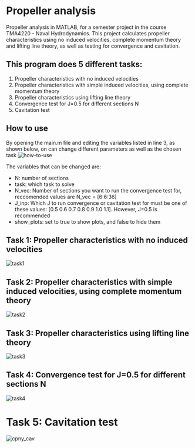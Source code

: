# Propeller analysis
Propeller analysis in MATLAB, for a semester project in the course TMA4220 - Naval Hydrodynamics. This project calculates propeller characteristics using no induced velocities, complete momentum theory and lifting line theory, as well as testing for convergence and cavitation.

## This program does 5 different tasks:
1. Propeller characteristics with no induced velocities
2. Propeller characteristics with simple induced
   velocities, using complete momentum theory
3. Propeller characteristics using lifting line theory
4. Convergence test for J=0.5 for different sections N
5. Cavitation test

## How to use

By opening the main.m file and editing the variables listed in line 3, as shown below, on can change different parameters as well as the chosen task
![how-to-use](https://user-images.githubusercontent.com/78209756/184908819-378c7e48-8ff9-4cf3-9c77-58fdd2d22db0.PNG)

The variables that can be changed are:
- N: number of sections
- task: which task to solve
- N_vec: Number of sections you want to run the convergence test for, reccomended values are N_vec = [6:6:36]
- J_inp: Which J to run convergence or cavitation test for must be one of these values: [0.5 0.6 0.7 0.8 0.9 1.0 1.1]. However, J=0.5 is recommended
- show_plots: set to true to show plots, and false to hide them



## Task 1: Propeller characteristics with no induced velocities
![task1](https://user-images.githubusercontent.com/78209756/184906377-5951604d-1d19-46e3-b388-ec7717a7a422.png)


## Task 2: Propeller characteristics with simple induced velocities, using complete momentum theory
![task2](https://user-images.githubusercontent.com/78209756/184906395-83b7fabe-aa80-4b85-9f70-4b2ba3f227c1.png)


## Task 3: Propeller characteristics using lifting line theory
![task3](https://user-images.githubusercontent.com/78209756/184906411-834352cb-0cd7-44ba-ab65-0793c603a2bf.png)


## Task 4: Convergence test for J=0.5 for different sections N
![task4](https://user-images.githubusercontent.com/78209756/184906425-d48cbced-e243-4203-8e2f-d9629b1d9dc7.png)


# Task 5: Cavitation test
![cpny_cav](https://user-images.githubusercontent.com/78209756/184907035-2b7fa97c-88df-435e-89a5-4f145228a328.png)
